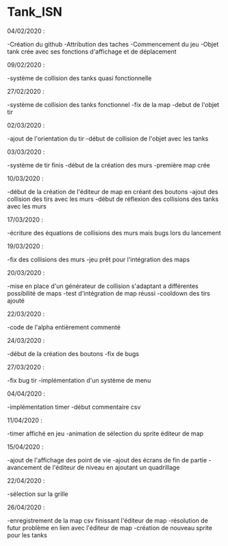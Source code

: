 # Tank_ISN

04/02/2020 : 

-Création du github
-Attribution des taches
-Commencement du jeu
-Objet tank crée avec ses fonctions d'affichage et de déplacement

09/02/2020 :

-système de collision des tanks quasi fonctionnelle

27/02/2020 :

-système de collision des tanks fonctionnel
-fix de la map
-debut de l'objet tir

02/03/2020 :

-ajout de l'orientation du tir
-début de collision de l'objet avec les tanks

03/03/2020 :

-système de tir finis
-début de la création des murs
-première map crée

10/03/2020 :

-début de la création de l'éditeur de map en créant des boutons
-ajout des collision des tirs avec les murs 
-début de réflexion des collisions des tanks avec les murs

17/03/2020 :

-écriture des équations de collisions des murs mais bugs lors du lancement

19/03/2020 :

-fix des collisions des murs
-jeu prêt pour l'intégration des maps

20/03/2020 :

-mise en place d'un générateur de collision s'adaptant a différentes possibilité de maps
-test d'intégration de map réussi
-cooldown des tirs ajouté

22/03/2020 :

-code de l'alpha entièrement commenté

24/03/2020 :

-début de la création des boutons
-fix de bugs

27/03/2020 :

-fix bug tir
-implémentation d'un système de menu

04/04/2020 :

-implémentation timer
-début commentaire csv

11/04/2020 :

-timer affiché en jeu 
-animation de sélection du sprite éditeur de map 

15/04/2020 :

-ajout de l'affichage des point de vie
-ajout des écrans de fin de partie
-avancement de l'éditeur de niveau en ajoutant un quadrillage

22/04/2020 :

-sélection sur la grille


26/04/2020 :

-enregistrement de la map csv finissant l'éditeur de map
-résolution de futur problème en lien avec l'éditeur de map
-création de nouveau sprite pour les tanks